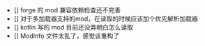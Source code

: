 - [] forge 的 mod 兼容依赖检查还不完善
- [] 对于多加载器支持的mod，在读取的时候应该加个优先解析加载器
- [] kotlin 写的 mod 目前还没弄明白怎么读取
- [] ModInfo 文件太乱了，感觉该重构了
